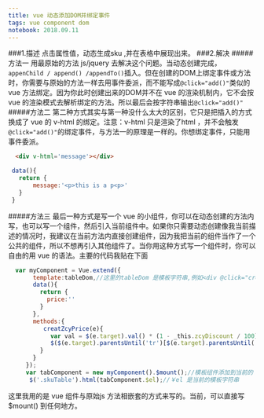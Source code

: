 ```yaml
---
title: vue 动态添加DOM并绑定事件
tags: vue component dom 
notebook: 2018.09.11
---
```

###1.描述
  点击属性值，动态生成sku ,并在表格中展现出来。
###2.解决
  #####方法一
   用最原始的方法 js/jquery 去解决这个问题。当动态创建完成，```appenChild / append() /appendTo()```插入。但在创建的DOM上绑定事件或方法时，你需要与原始的方法一样去用事件委派，而不能写成```@click="add()"```类似的vue 方法绑定。因为你此时创建出来的DOM并不在 vue 的渲染机制内，它不会按 vue 的渲染模式去解析绑定的方法。所以最后会按字符串输出```@click="add()"```
  #####方法二
   第二种方式其实与第一种没什么太大的区别，它只是把插入的方式换成了 vue 的  v-html 的绑定。注意：v-html 只是渲染了html ，并不会触发```@click="add()"```的绑定事件，与方法一的原理是一样的。你想绑定事件，只能用事件委派。

   ```html
     <div v-html='message'></div>
   ```
   ```javascript
    data(){
      return {
          message:'<p>this is a p<p>'
      }
    }
   ```
  #####方法三
   最后一种方式是写一个 vue 的小组件，你可以在动态创建的方法内写，也可以写一个组件，然后引入当前组件中。如果你只需要动态创建像我当前描述的情况时，我建议在当前方法内直接创建组件，因为我把当前的组件当作了一个公共的组件，所以不想再引入其他组件了。当你用这种方式写一个组件时，你可以自由的用 vue 的语法。主要的代码我贴在下面
   ```javascript
     var myComponent = Vue.extend({
          template:tableDom,//这里的tableDom 是模板字符串,例如<div @click="creatZcyPrice"></div> 可以写
          data(){
            return {
              price:''
            }
          },
          methods:{
             creatZcyPrice(e){   
               var val = $(e.target).val() * (1 - _this.zcyDiscount / 100);
               $($(e.target).parentsUntil('tr')[$(e.target).parentsUntil('tr').length - 1]).parent('tr').find('.zcyPrice').val(val);  
            }
          }
        });
        var tabComponent = new myComponent().$mount();//模板组件添加到当前的 vue 的生命中期中，这样你写地 vue 语法就可以按vue 的渲染机制解析了。
         $('.skuTable').html(tabComponent.$el);//￥el 是当前的模板字符串
   ```
   这里我用的是 vue 组件与原始js 方法相嵌套的方式来写的。当前，可以直接写 $mount() 到任何地方。
